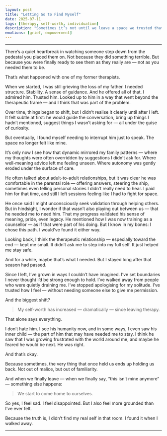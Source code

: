 ```yaml
---
layout: post
title: "Letting Go to Find Myself"
date: 2025-07-11
tags: [therapy, self-worth, individuation]
description: "Sometimes it’s not until we leave a space we trusted that we finally begin to grow. This is what happened when I stopped idealising my therapist and started trusting myself."
emotions: [grief, empowerment]
---
```



---

There’s a quiet heartbreak in watching someone step down from the pedestal you placed them on. Not because they did something terrible. But because you were finally ready to see them as they really are — not as you needed them to be.

That’s what happened with one of my former therapists.

When we started, I was still grieving the loss of my father. I needed structure. Stability. A sense of guidance. And he offered all of that. I admired him. Trusted him. Looked up to him in a way that went beyond the therapeutic frame — and I think that was part of the problem.

Over time, things began to shift, but I didn’t realise it clearly until after I left.
It felt subtle at first: he would guide the conversation, bring up things I hadn’t mentioned, suggest things I wasn’t asking for — all under the guise of curiosity.

But eventually, I found myself needing to interrupt him just to speak.
The space no longer felt like mine.

It’s only now I see how that dynamic mirrored my family patterns — where my thoughts were often overridden by suggestions I didn’t ask for. Where well-meaning advice left me feeling unseen. Where autonomy was gently eroded under the surface of care.

He often talked about adult-to-adult relationships, but it was clear he was comfortable in the parental role — offering answers, steering the ship, sometimes even telling personal stories I didn’t really need to hear. I paid him for that time, and still I left sessions feeling like I had to fight for space.

He once said I might unconsciously seek validation through helping others.
But in hindsight, I wonder if that wasn’t also playing out between us — that he needed me to need him. That my progress validated his sense of meaning, pride, even legacy. He mentioned how I was now training as a counsellor — as if that were part of his doing. But I know in my bones: I chose this path. I would’ve found it either way.

Looking back, I think the therapeutic relationship — especially toward the end — kept me small.
It didn’t ask me to step into my full self.
It just helped me stay safe.

And for a while, maybe that’s what I needed. But I stayed long after that season had passed.

Since I left, I’ve grown in ways I couldn’t have imagined. I’ve set boundaries I never thought I’d be strong enough to hold. I’ve walked away from people who were quietly draining me. I’ve stopped apologising for my solitude. I’ve trusted how I feel — without needing someone else to give me permission.

And the biggest shift?

> My self-worth has increased — dramatically — since leaving therapy.



That alone says everything.

I don’t hate him. I see his humanity now, and in some ways, I even saw his inner child — the part of him that may have needed me to stay. I think he saw that I was growing frustrated with the world around me, and maybe he feared he would be next. He was right.

And that’s okay.

Because sometimes, the very thing that once held us ends up holding us back.
Not out of malice, but out of familiarity.

And when we finally leave — when we finally say, “this isn’t mine anymore” — something else happens:

> We start to come home to ourselves.



So yes, I feel sad.
I feel disappointed.
But I also feel more grounded than I’ve ever felt.

Because the truth is, I didn’t find my real self in that room.
I found it when I walked away.


---